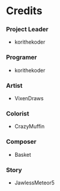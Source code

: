 # Credits

### Project Leader
- korithekoder

### Programer
- korithekoder

### Artist
- VixenDraws

### Colorist
- CrazyMuffin

### Composer
- Basket

### Story
- JawlessMeteor5
